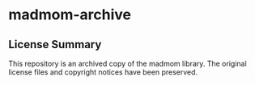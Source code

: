 # madmom-archive
## License Summary

This repository is an archived copy of the madmom library.
The original license files and copyright notices have been preserved.  
